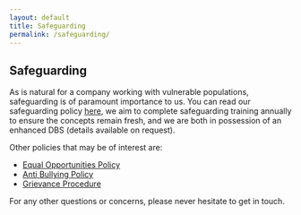```yaml
---
layout: default
title: Safeguarding
permalink: /safeguarding/
---
```


## Safeguarding


As is natural for a company working with vulnerable populations, safeguarding is of paramount importance to us. You can read our safeguarding policy [here](STEAMEngCICSafeguarding.pdf), we aim to complete safeguarding training annually to ensure the concepts remain fresh, and we are both in possession of an enhanced DBS (details available on request).

Other policies that may be of interest are:

  * [Equal Opportunities Policy](STEAMEngCICEqualOps.pdf)
  * [Anti Bullying Policy](STEAMEngAntiBullying.pdf)
  * [Grievance Procedure](STEAMEngCICGrievance.pdf)

For any other questions or concerns, please never hesitate to get in touch.
